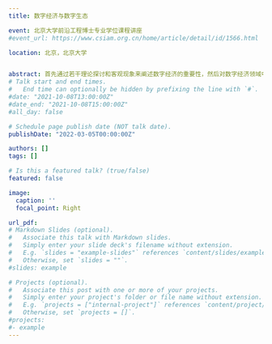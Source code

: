 ```yaml
---
title: 数字经济与数字生态

event: 北京大学前沿工程博士专业学位课程讲座
#event_url: https://www.csiam.org.cn/home/article/detail/id/1566.html

location: 北京，北京大学


abstract: 首先通过若干理论探讨和客观现象来阐述数字经济的重要性，然后对数字经济领域中的几个重要问题，即数据生产要素特征、数字化转型规律、以及数字经济如何评估等进行深入分析，并强调构建数字生态的重要性，最后对北京大学在数字经济和数字生态方面已经开展的一些工作做简要介绍。
# Talk start and end times.
#   End time can optionally be hidden by prefixing the line with `#`.
#date: "2021-10-08T13:00:00Z"
#date_end: "2021-10-08T15:00:00Z"
#all_day: false

# Schedule page publish date (NOT talk date).
publishDate: "2022-03-05T00:00:00Z"

authors: []
tags: []

# Is this a featured talk? (true/false)
featured: false

image:
  caption: ''
  focal_point: Right

url_pdf:
# Markdown Slides (optional).
#   Associate this talk with Markdown slides.
#   Simply enter your slide deck's filename without extension.
#   E.g. `slides = "example-slides"` references `content/slides/example-slides.md`.
#   Otherwise, set `slides = ""`.
#slides: example

# Projects (optional).
#   Associate this post with one or more of your projects.
#   Simply enter your project's folder or file name without extension.
#   E.g. `projects = ["internal-project"]` references `content/project/deep-learning/index.md`.
#   Otherwise, set `projects = []`.
#projects:
#- example
---
```



